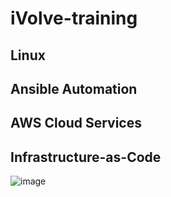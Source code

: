 # iVolve-training

## Linux

## Ansible Automation

## AWS Cloud Services

## Infrastructure-as-Code
![image](https://github.com/user-attachments/assets/0b5376d2-b1ae-4ed8-a9eb-dfc1fcbdb22c)
